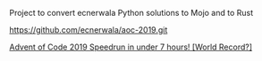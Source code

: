 Project to convert ecnerwala Python solutions to Mojo and to Rust

https://github.com/ecnerwala/aoc-2019.git

[Advent of Code 2019 Speedrun in under 7 hours! [World Record?]](https://www.youtube.com/watch?v=gP_XP1HcVXs)
